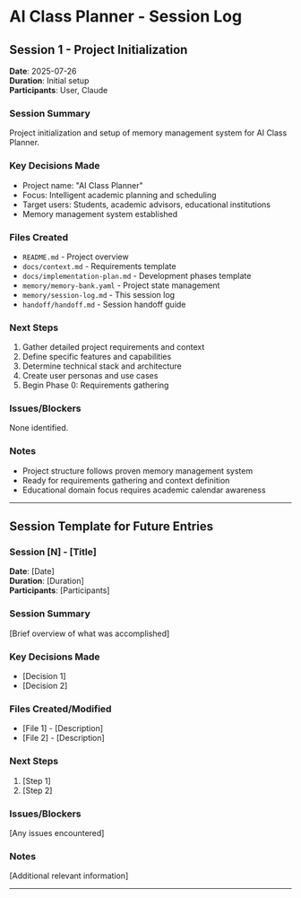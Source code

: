 # AI Class Planner - Session Log

## Session 1 - Project Initialization
**Date**: 2025-07-26  
**Duration**: Initial setup  
**Participants**: User, Claude

### Session Summary
Project initialization and setup of memory management system for AI Class Planner.

### Key Decisions Made
- Project name: "AI Class Planner"
- Focus: Intelligent academic planning and scheduling
- Target users: Students, academic advisors, educational institutions
- Memory management system established

### Files Created
- `README.md` - Project overview
- `docs/context.md` - Requirements template
- `docs/implementation-plan.md` - Development phases template
- `memory/memory-bank.yaml` - Project state management
- `memory/session-log.md` - This session log
- `handoff/handoff.md` - Session handoff guide

### Next Steps
1. Gather detailed project requirements and context
2. Define specific features and capabilities
3. Determine technical stack and architecture
4. Create user personas and use cases
5. Begin Phase 0: Requirements gathering

### Issues/Blockers
None identified.

### Notes
- Project structure follows proven memory management system
- Ready for requirements gathering and context definition
- Educational domain focus requires academic calendar awareness

---

## Session Template for Future Entries

### Session [N] - [Title]
**Date**: [Date]  
**Duration**: [Duration]  
**Participants**: [Participants]

### Session Summary
[Brief overview of what was accomplished]

### Key Decisions Made
- [Decision 1]
- [Decision 2]

### Files Created/Modified
- [File 1] - [Description]
- [File 2] - [Description]

### Next Steps
1. [Step 1]
2. [Step 2]

### Issues/Blockers
[Any issues encountered]

### Notes
[Additional relevant information]

---